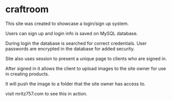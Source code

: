 # craftroom

This site was created to showcase a login/sign up system.

Users can sign up and login info is saved on MySQL database.

During login the database is searched for correct credentials.
User passwords are encrypted in the database for added security.

Site also uses session to present a unique page to clients who are signed in.

After signed in it allows the client to upload images to the site owner for use in creating products.

It will push the image to a folder that the site owner has access to.

visit mritz757.com to see this in action.
